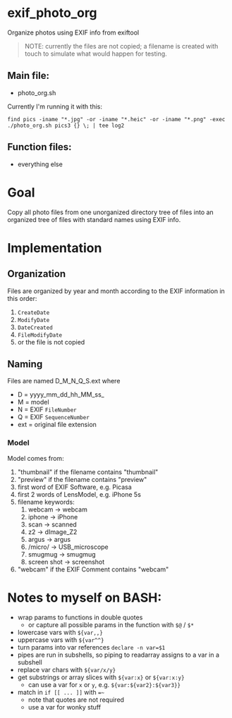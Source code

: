 # exif_photo_org
Organize photos using EXIF info from exiftool

> NOTE: currently the files are not copied; a filename is created with
> touch to simulate what would happen for testing.

## Main file:
- photo_org.sh

Currently I'm running it with this:
```
find pics -iname "*.jpg" -or -iname "*.heic" -or -iname "*.png" -exec ./photo_org.sh pics3 {} \; | tee log2
```
## Function files:
- everything else

# Goal
Copy all photo files from one unorganized directory tree of files into
an organized tree of files with standard names using EXIF info.

# Implementation

## Organization
Files are organized by year and month according to the EXIF information
in this order:
1) `CreateDate`
2) `ModifyDate`
3) `DateCreated`
4) `FileModifyDate`
5) or the file is not copied

## Naming
Files are named D_M_N_Q_S.ext where
- D = yyyy_mm_dd_hh_MM_ss_
- M = model
- N = EXIF `FileNumber`
- Q = EXIF `SequenceNumber`
- ext = original file extension

### Model
Model comes from:
1) "thumbnail" if the filename contains "thumbnail"
2) "preview" if the filename contains "preview"
3) first word of EXIF Software, e.g. Picasa
4) first 2 words of LensModel, e.g. iPhone 5s
5) filename keywords:
    1) webcam      -> webcam
    2) iphone      -> iPhone
    3) scan        -> scanned
    4) z2          -> dImage_Z2
    5) argus       -> argus
    6) /micro/     -> USB_microscope
    7) smugmug     -> smugmug
    8) screen shot -> screenshot
6) "webcam" if the EXIF Comment contains "webcam"

# Notes to myself on BASH:
- wrap params to functions in double quotes
  - or capture all possible params in the function with `$@` / `$*`
- lowercase vars with `${var,,}`
- uppercase vars with `${var^^}`
- turn params into var references `declare -n var=$1`
- pipes are run in subshells, so piping to readarray assigns to a var in
  a subshell
- replace var chars with `${var/x/y}`
- get substrings or array slices with `${var:x}` or `${var:x:y}`
  - can use a var for `x` or `y`, e.g. `${var:${var2}:${var3}}`
- match in `if [[ ... ]]` with `=~`
  - note that quotes are not required
  - use a var for wonky stuff
